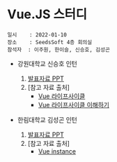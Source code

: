 # Vue.JS 스터디
    일시    : 2022-01-10  
    장소    : SeedsSoft 4층 회의실  
    참석자  : 이주원, 한이슬, 신승호, 김성곤  
  
* 강원대학교 신승호 인턴  
    1. [발표자료 PPT]( https://github.com/seuhong98/Study/blob/main/%EC%94%A8%EC%A6%88%EC%86%8C%ED%94%84%ED%8A%B8_%EB%8F%99%EA%B3%84%20%EC%9D%B8%ED%84%B4%EC%89%BD%20%EC%8A%A4%ED%84%B0%EB%94%94/2022-01-10%20%20/%EC%8B%A0%EC%8A%B9%ED%98%B8/01_10_%EB%9D%BC%EC%9D%B4%ED%94%84%EC%82%AC%EC%9D%B4%ED%81%B4_%EC%8B%A0%EC%8A%B9%ED%98%B8.pptx )  
    2. [참고 자료 출처]
        - [Vue 라이프사이클]( https://kr.vuejs.org/v2/guide/instance.html#%EB%9D%BC%EC%9D%B4%ED%94%84%EC%82%AC%EC%9D%B4%ED%81%B4-%EB%8B%A4%EC%9D%B4%EC%96%B4%EA%B7%B8%EB%9E%A8 )  
        - [Vue 라이프사이클 이해하기]( https://wormwlrm.github.io/2018/12/29/Understanding-Vue-Lifecycle-hooks.html )  
    
* 한림대학교 김성곤 인턴  
    1. [발표자료 PPT]( https://github.com/seuhong98/Study/blob/main/%EC%94%A8%EC%A6%88%EC%86%8C%ED%94%84%ED%8A%B8_%EB%8F%99%EA%B3%84%20%EC%9D%B8%ED%84%B4%EC%89%BD%20%EC%8A%A4%ED%84%B0%EB%94%94/2022-01-10%20%20/%EA%B9%80%EC%84%B1%EA%B3%A4/01_10_Vue%20Instance_%EA%B9%80%EC%84%B1%EA%B3%A4.pptx )  
    2. [참고 자료 출처]
        - [Vue instance]( https://luji.tistory.com/78 )  
